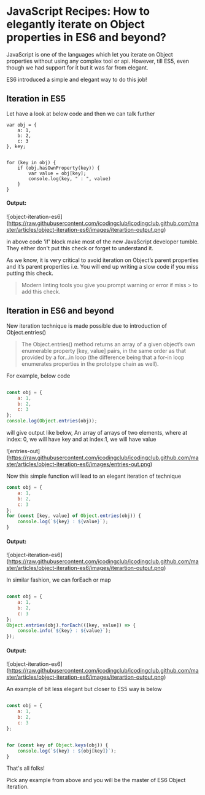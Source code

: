 <link rel="stylesheet" href="/dist/main.min.css">
<link rel="stylesheet" href="/articles/style/editor.css">

# JavaScript Recipes: How to elegantly iterate on Object properties in ES6 and beyond?

JavaScript is one of the languages which let you iterate on Object properties without using any complex tool or api.
However, till ES5, even though we had support for it but it was far from elegant.

ES6 introduced a simple and elegant way to do this job!

## Iteration in ES5
Let have a look at below code and then we can talk further

```
var obj = {
    a: 1,
    b: 2,
    c: 3
}, key;


for (key in obj) {
    if (obj.hasOwnProperty(key)) {
        var value = obj[key];
        console.log(key, " : ", value)
    }
}
```


#### Output:

![object-iteration-es6] (https://raw.githubusercontent.com/icodingclub/icodingclub.github.com/master/articles/object-iteration-es6/images/iterartion-output.png)


in above code 'if' block make most of the new JavaScript developer tumble. They either don't put this check or forget to understand it.

As we know, it is very critical to avoid iteration on Object’s parent properties and it’s parent properties i.e. You will end up writing a slow code if you miss putting this check.

> Modern linting tools you give you prompt warning or error if miss > to add this check.


## Iteration in ES6 and beyond

New iteration technique is made possible due to introduction of Object.entries()


> The Object.entries() method returns an array of a given object’s own enumerable property [key, value] pairs, in the same order
> as that provided by a for\...in loop (the difference being that a for-in loop enumerates properties
> in the prototype chain as well).


For example, below code

```js

const obj = {
    a: 1,
    b: 2,
    c: 3
};
console.log(Object.entries(obj));
```

will give output like below, An array of arrays of two elements, where at index: 0, we will have key and at index:1, we will have value

![entries-out] (https://raw.githubusercontent.com/icodingclub/icodingclub.github.com/master/articles/object-iteration-es6/images/entries-out.png)

Now this simple function will lead to an elegant iteration of technique

```js
const obj = {
    a: 1,
    b: 2,
    c: 3
};
for (const [key, value] of Object.entries(obj)) {
    console.log(`${key} : ${value}`);
}

```

#### Output:
![object-iteration-es6] (https://raw.githubusercontent.com/icodingclub/icodingclub.github.com/master/articles/object-iteration-es6/images/iterartion-output.png)


In similar fashion, we can forEach or map

```js

const obj = {
    a: 1,
    b: 2,
    c: 3
};
Object.entries(obj).forEach(([key, value]) => {
    console.info(`${key} : ${value}`);
});

```

#### Output:
![object-iteration-es6] (https://raw.githubusercontent.com/icodingclub/icodingclub.github.com/master/articles/object-iteration-es6/images/iterartion-output.png)


An example of bit less elegant but closer to ES5 way is below


```js

const obj = {
    a: 1,
    b: 2,
    c: 3
};


for (const key of Object.keys(obj)) {
    console.log(`${key} : ${obj[key]}`);
}

```

That's all folks!

Pick any example from above and you will be the master of ES6 Object iteration.

<script src='https://cdn.rawgit.com/google/code-prettify/master/loader/run_prettify.js'/>
